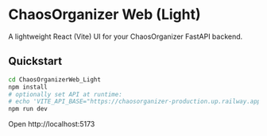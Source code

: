 
# ChaosOrganizer Web (Light)

A lightweight React (Vite) UI for your ChaosOrganizer FastAPI backend.

## Quickstart

```bash
cd ChaosOrganizerWeb_Light
npm install
# optionally set API at runtime:
# echo 'VITE_API_BASE="https://chaosorganizer-production.up.railway.app"' > .env
npm run dev
```

Open http://localhost:5173
